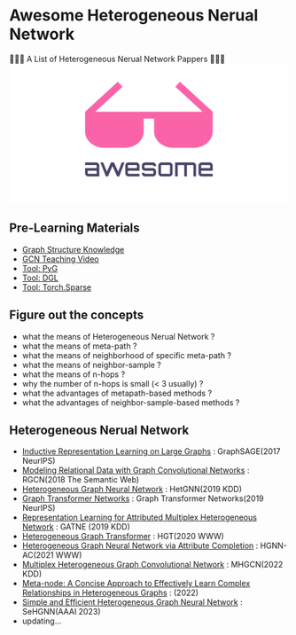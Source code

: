 # Awesome Heterogeneous Nerual Network
🎉🎉🎉 A List of Heterogeneous Nerual Network Pappers 🎉🎉🎉
![Awesome](awesome.png)

## Pre-Learning Materials
  - [Graph Structure Knowledge](https://www.bilibili.com/video/BV16v4y1b7x7/?spm_id_from=333.788&vd_source=d496a4b7477de878a88c60b654607663)
  - [GCN Teaching Video](https://www.bilibili.com/video/BV1Hs4y157Ls/?spm_id_from=333.788&vd_source=d496a4b7477de878a88c60b654607663)
  - [Tool: PyG](https://pytorch-geometric.readthedocs.io/en/latest/index.html)
  - [Tool: DGL](https://docs.dgl.ai/en/latest/)
  - [Tool: Torch.Sparse](https://pytorch.org/docs/stable/sparse.html?highlight=torch+sparse#module-torch.sparse)

## Figure out the concepts
  - what the means of Heterogeneous Nerual Network ? 
  - what the means of meta-path ?
  - what the means of neighborhood of specific meta-path ?
  - what the means of neighbor-sample ?
  - what the means of n-hops ?
  - why the number of n-hops is small (< 3 usually) ?
  - what the advantages of metapath-based methods ?
  - what the advantages of neighbor-sample-based methods ?

## Heterogeneous Nerual Network
  - [Inductive Representation Learning on Large Graphs](https://export.arxiv.org/pdf/1706.02216.pdf) : GraphSAGE(2017 NeurIPS)
  - [Modeling Relational Data with Graph Convolutional Networks](https://arxiv.org/pdf/1703.06103v4.pdf) : RGCN(2018 The Semantic Web)
  - [Heterogeneous Graph Neural Network](https://dl.acm.org/doi/pdf/10.1145/3292500.3330961) : HetGNN(2019 KDD)
  - [Graph Transformer Networks](https://export.arxiv.org/pdf/1911.06455.pdf) : Graph Transformer Networks(2019 NeurIPS)
  - [Representation Learning for Attributed Multiplex Heterogeneous Network](http://export.arxiv.org/pdf/1905.01669) : GATNE (2019 KDD) 
  - [Heterogeneous Graph Transformer](https://arxiv.org/pdf/2003.01332.pdf) : HGT(2020 WWW)
  - [Heterogeneous Graph Neural Network via Attribute Completion](https://links.jianshu.com/go?to=https%3A%2F%2Fdl.acm.org%2Fdoi%2Fabs%2F10.1145%2F3442381.3449914) : HGNN-AC(2021 WWW)
  - [Multiplex Heterogeneous Graph Convolutional Network](https://arxiv.org/pdf/2208.06129) : MHGCN(2022 KDD)
  - [Meta-node: A Concise Approach to Effectively Learn Complex Relationships in Heterogeneous Graphs](https://arxiv.org/abs/2210.14480) : (2022)
  - [Simple and Efficient Heterogeneous Graph Neural Network]() : SeHGNN(AAAI 2023)
  - updating...
